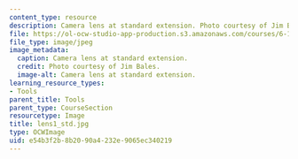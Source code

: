 ```yaml
---
content_type: resource
description: Camera lens at standard extension. Photo courtesy of Jim Bales.
file: https://ol-ocw-studio-app-production.s3.amazonaws.com/courses/6-163-strobe-project-laboratory-fall-2005/e54b3f2b8b2090a4232e9065ec340219_lens1_std.jpg
file_type: image/jpeg
image_metadata:
  caption: Camera lens at standard extension.
  credit: Photo courtesy of Jim Bales.
  image-alt: Camera lens at standard extension.
learning_resource_types:
- Tools
parent_title: Tools
parent_type: CourseSection
resourcetype: Image
title: lens1_std.jpg
type: OCWImage
uid: e54b3f2b-8b20-90a4-232e-9065ec340219
---
```

